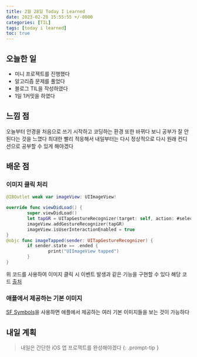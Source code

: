 ```yaml
---
title: 2월 28일 Today I Learned
date: 2023-02-28 15:55:55 +/-0000
categories: [TIL]
tags: [today i learned]
toc: true
---
```


## 오늘한 일

* 미니 프로젝트를 진행했다
* 알고리즘 문제를 풀었다
* 블로그 TIL을 작성하였다
* 1일 1커밋을 하였다

## 느낌 점

오늘부터 안경을 처음으로 쓰기 시작하고 코딩하는 환경 또한 바뀌다 보니 공부가 잘 안된다는 것을 느꼈다 최대한 빨리 적응해서 내일부터는 다시 정상적으로 다시 원래 컨디션으로 공부할 수 있게 해야겠다 

## 배운 점

### 이미지 클릭 처리

~~~swift
@IBOutlet weak var imageView: UIImageView!

override func viewDidLoad() {
        super.viewDidLoad()
        let tapGR = UITapGestureRecognizer(target: self, action: #selector(self.imageTapped))
        imageView.addGestureRecognizer(tapGR)
        imageView.isUserInteractionEnabled = true
}
@objc func imageTapped(sender: UITapGestureRecognizer) {
        if sender.state == .ended {
                print("UIImageView tapped")
        }
}
~~~

위 코드를 사용하여 이미지 클릭 시 이벤트 발생과 같은 기능을 구현할 수 있다
해당 코드 [출처](https://developer.apple.com/forums/thread/653187)

### 애플에서 제공하는 기본 이미지

[SF Symbols](https://developer.apple.com/sf-symbols/)을 사용하면 애플에서 제공하는 여러 기본 이미지들을 보는 것이 가능하다


## 내일 계획

> 내일은 간단한 iOS 앱 프로젝트를 완성해야겠다
{: .prompt-tip }

